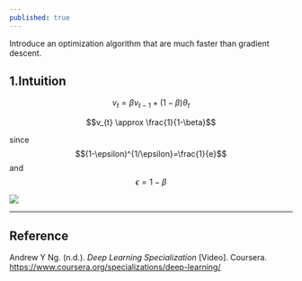 ```yaml
---
published: true
---
```

Introduce an optimization algorithm that are much faster than gradient descent.

## 1.Intuition

$$v_{t}=\beta v_{t-1} + (1-\beta)\theta_{t}$$

$$v_{t} \approx \frac{1}{1-\beta}$$

since $$(1-\epsilon)^{1/\epsilon}=\frac{1}{e}$$ and $$\epsilon = 1 - \beta$$

![]({{site.baseurl}}/images/ewa_1.PNG)


----
## Reference
Andrew Y Ng. (n.d.). _Deep Learning Specialization_ [Video]. Coursera.  
<https://www.coursera.org/specializations/deep-learning/>
